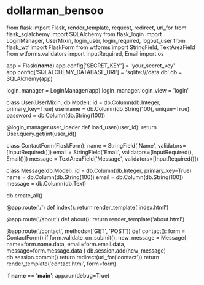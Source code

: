 # dollarman_bensoo
from flask import Flask, render_template, request, redirect, url_for
from flask_sqlalchemy import SQLAlchemy
from flask_login import LoginManager, UserMixin, login_user, login_required, logout_user
from flask_wtf import FlaskForm
from wtforms import StringField, TextAreaField
from wtforms.validators import InputRequired, Email
import os

app = Flask(__name__)
app.config['SECRET_KEY'] = 'your_secret_key'
app.config['SQLALCHEMY_DATABASE_URI'] = 'sqlite:///data.db'
db = SQLAlchemy(app)

login_manager = LoginManager(app)
login_manager.login_view = 'login'

class User(UserMixin, db.Model):
    id = db.Column(db.Integer, primary_key=True)
    username = db.Column(db.String(100), unique=True)
    password = db.Column(db.String(100))

@login_manager.user_loader
def load_user(user_id):
    return User.query.get(int(user_id))

class ContactForm(FlaskForm):
    name = StringField('Name', validators=[InputRequired()])
    email = StringField('Email', validators=[InputRequired(), Email()])
    message = TextAreaField('Message', validators=[InputRequired()])

class Message(db.Model):
    id = db.Column(db.Integer, primary_key=True)
    name = db.Column(db.String(100))
    email = db.Column(db.String(100))
    message = db.Column(db.Text)

db.create_all()

@app.route('/')
def index():
    return render_template('index.html')

@app.route('/about')
def about():
    return render_template('about.html')

@app.route('/contact', methods=['GET', 'POST'])
def contact():
    form = ContactForm()
    if form.validate_on_submit():
        new_message = Message(
            name=form.name.data,
            email=form.email.data,
            message=form.message.data
        )
        db.session.add(new_message)
        db.session.commit()
        return redirect(url_for('contact'))
    return render_template('contact.html', form=form)

if __name__ == '__main__':
    app.run(debug=True)
